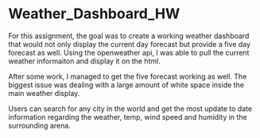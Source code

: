 # Weather_Dashboard_HW

For this assignment, the goal was to create a working weather dashboard that would not only display the current day forecast but provide a five day forecast as well. Using the openweather api, I was able to pull the current weather informaiton and display it on the html.

After some work, I managed to get the five forecast working as well. The biggest issue was dealing with a large amount of white space inside the main weather display.

Users can search for any city in the world and get the most update to date information regarding the weather, temp, wind speed and humidity in the surrounding arena.
